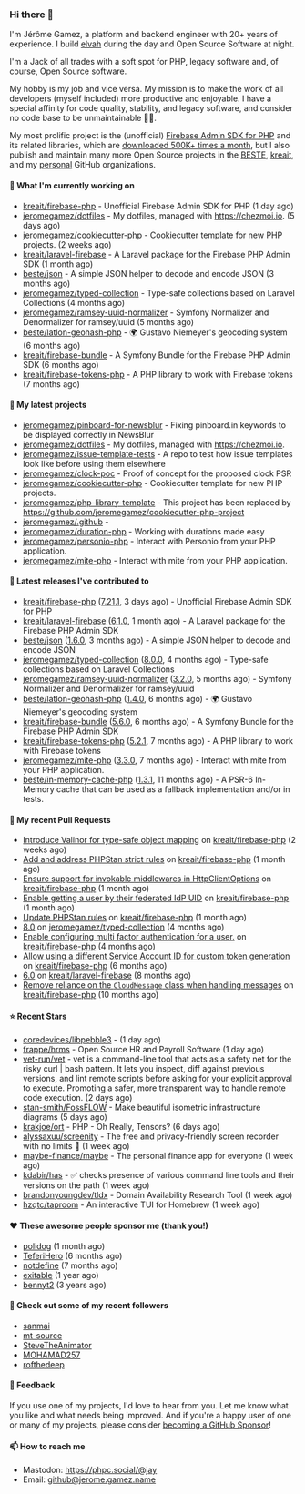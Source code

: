 ### Hi there 👋

I'm Jérôme Gamez, a platform and backend engineer with 20+ years of experience.
I build [elvah](https://www.elvah.de) during the day and Open Source Software
at night.

I'm a Jack of all trades with a soft spot for PHP, legacy software and,
of course, Open Source software.

My hobby is my job and vice versa. My mission is to make the work of all
developers (myself included) more productive and enjoyable.
I have a special affinity for code quality, stability, and legacy software,
and consider no code base to be unmaintainable 💪🏻.

My most prolific project is the (unofficial)
[Firebase Admin SDK for PHP](https://github.com/kreait/firebase-php) and its
related libraries, which are
[downloaded 500K+ times a month](https://packagist.org/packages/kreait/firebase-php/stats), but I also publish and maintain many more Open Source
projects in the [BESTE](https://github.com/beste),
[kreait](https://github.com/kreait), and my
[personal](https://github.com/jeromegamez) GitHub organizations.

#### 👷 What I'm currently working on

- [kreait/firebase-php](https://github.com/kreait/firebase-php) - Unofficial Firebase Admin SDK for PHP (1 day ago)
- [jeromegamez/dotfiles](https://github.com/jeromegamez/dotfiles) - My dotfiles, managed with https://chezmoi.io. (5 days ago)
- [jeromegamez/cookiecutter-php](https://github.com/jeromegamez/cookiecutter-php) - Cookiecutter template for new PHP projects. (2 weeks ago)
- [kreait/laravel-firebase](https://github.com/kreait/laravel-firebase) - A Laravel package for the Firebase PHP Admin SDK (1 month ago)
- [beste/json](https://github.com/beste/json) - A simple JSON helper to decode and encode JSON (3 months ago)
- [jeromegamez/typed-collection](https://github.com/jeromegamez/typed-collection) - Type-safe collections based on Laravel Collections (4 months ago)
- [jeromegamez/ramsey-uuid-normalizer](https://github.com/jeromegamez/ramsey-uuid-normalizer) - Symfony Normalizer and Denormalizer for ramsey/uuid (5 months ago)
- [beste/latlon-geohash-php](https://github.com/beste/latlon-geohash-php) - 🌍 Gustavo Niemeyer&#39;s geocoding system (6 months ago)
- [kreait/firebase-bundle](https://github.com/kreait/firebase-bundle) - A Symfony Bundle for the Firebase PHP Admin SDK (6 months ago)
- [kreait/firebase-tokens-php](https://github.com/kreait/firebase-tokens-php) - A PHP library to work with Firebase tokens (7 months ago)

#### 🌱 My latest projects

- [jeromegamez/pinboard-for-newsblur](https://github.com/jeromegamez/pinboard-for-newsblur) - Fixing pinboard.in keywords to be displayed correctly in NewsBlur
- [jeromegamez/dotfiles](https://github.com/jeromegamez/dotfiles) - My dotfiles, managed with https://chezmoi.io.
- [jeromegamez/issue-template-tests](https://github.com/jeromegamez/issue-template-tests) - A repo to test how issue templates look like before using them elsewhere
- [jeromegamez/clock-poc](https://github.com/jeromegamez/clock-poc) - Proof of concept for the proposed clock PSR
- [jeromegamez/cookiecutter-php](https://github.com/jeromegamez/cookiecutter-php) - Cookiecutter template for new PHP projects.
- [jeromegamez/php-library-template](https://github.com/jeromegamez/php-library-template) - This project has been replaced by https://github.com/jeromegamez/cookiecutter-php-project
- [jeromegamez/.github](https://github.com/jeromegamez/.github) - 
- [jeromegamez/duration-php](https://github.com/jeromegamez/duration-php) - Working with durations made easy
- [jeromegamez/personio-php](https://github.com/jeromegamez/personio-php) - Interact with Personio from your PHP application.
- [jeromegamez/mite-php](https://github.com/jeromegamez/mite-php) - Interact with mite from your PHP application.

#### 🔭 Latest releases I've contributed to

- [kreait/firebase-php](https://github.com/kreait/firebase-php) ([7.21.1](https://github.com/kreait/firebase-php/releases/tag/7.21.1), 3 days ago) - Unofficial Firebase Admin SDK for PHP
- [kreait/laravel-firebase](https://github.com/kreait/laravel-firebase) ([6.1.0](https://github.com/kreait/laravel-firebase/releases/tag/6.1.0), 1 month ago) - A Laravel package for the Firebase PHP Admin SDK
- [beste/json](https://github.com/beste/json) ([1.6.0](https://github.com/beste/json/releases/tag/1.6.0), 3 months ago) - A simple JSON helper to decode and encode JSON
- [jeromegamez/typed-collection](https://github.com/jeromegamez/typed-collection) ([8.0.0](https://github.com/jeromegamez/typed-collection/releases/tag/8.0.0), 4 months ago) - Type-safe collections based on Laravel Collections
- [jeromegamez/ramsey-uuid-normalizer](https://github.com/jeromegamez/ramsey-uuid-normalizer) ([3.2.0](https://github.com/jeromegamez/ramsey-uuid-normalizer/releases/tag/3.2.0), 5 months ago) - Symfony Normalizer and Denormalizer for ramsey/uuid
- [beste/latlon-geohash-php](https://github.com/beste/latlon-geohash-php) ([1.4.0](https://github.com/beste/latlon-geohash-php/releases/tag/1.4.0), 6 months ago) - 🌍 Gustavo Niemeyer&#39;s geocoding system
- [kreait/firebase-bundle](https://github.com/kreait/firebase-bundle) ([5.6.0](https://github.com/kreait/firebase-bundle/releases/tag/5.6.0), 6 months ago) - A Symfony Bundle for the Firebase PHP Admin SDK
- [kreait/firebase-tokens-php](https://github.com/kreait/firebase-tokens-php) ([5.2.1](https://github.com/kreait/firebase-tokens-php/releases/tag/5.2.1), 7 months ago) - A PHP library to work with Firebase tokens
- [jeromegamez/mite-php](https://github.com/jeromegamez/mite-php) ([3.3.0](https://github.com/jeromegamez/mite-php/releases/tag/3.3.0), 7 months ago) - Interact with mite from your PHP application.
- [beste/in-memory-cache-php](https://github.com/beste/in-memory-cache-php) ([1.3.1](https://github.com/beste/in-memory-cache-php/releases/tag/1.3.1), 11 months ago) - A PSR-6 In-Memory cache that can be used as a fallback implementation and/or in tests.

#### 🔨 My recent Pull Requests

- [Introduce Valinor for type-safe object mapping](https://github.com/kreait/firebase-php/pull/1009) on [kreait/firebase-php](https://github.com/kreait/firebase-php) (2 weeks ago)
- [Add and address PHPStan strict rules](https://github.com/kreait/firebase-php/pull/1006) on [kreait/firebase-php](https://github.com/kreait/firebase-php) (1 month ago)
- [Ensure support for invokable middlewares in HttpClientOptions](https://github.com/kreait/firebase-php/pull/1004) on [kreait/firebase-php](https://github.com/kreait/firebase-php) (1 month ago)
- [Enable getting a user by their federated IdP UID](https://github.com/kreait/firebase-php/pull/1003) on [kreait/firebase-php](https://github.com/kreait/firebase-php) (1 month ago)
- [Update PHPStan rules](https://github.com/kreait/firebase-php/pull/1002) on [kreait/firebase-php](https://github.com/kreait/firebase-php) (1 month ago)
- [8.0](https://github.com/jeromegamez/typed-collection/pull/28) on [jeromegamez/typed-collection](https://github.com/jeromegamez/typed-collection) (4 months ago)
- [Enable configuring multi factor authentication for a user.](https://github.com/kreait/firebase-php/pull/993) on [kreait/firebase-php](https://github.com/kreait/firebase-php) (4 months ago)
- [Allow using a different Service Account ID for custom token generation](https://github.com/kreait/firebase-php/pull/973) on [kreait/firebase-php](https://github.com/kreait/firebase-php) (6 months ago)
- [6.0](https://github.com/kreait/laravel-firebase/pull/237) on [kreait/laravel-firebase](https://github.com/kreait/laravel-firebase) (8 months ago)
- [Remove reliance on the `CloudMessage` class when handling messages](https://github.com/kreait/firebase-php/pull/934) on [kreait/firebase-php](https://github.com/kreait/firebase-php) (10 months ago)

#### ⭐ Recent Stars

- [coredevices/libpebble3](https://github.com/coredevices/libpebble3) -  (1 day ago)
- [frappe/hrms](https://github.com/frappe/hrms) - Open Source HR and Payroll Software (1 day ago)
- [vet-run/vet](https://github.com/vet-run/vet) - vet is a command-line tool that acts as a safety net for the risky curl | bash pattern. It lets you inspect, diff against previous versions, and lint remote scripts before asking for your explicit approval to execute. Promoting a safer, more transparent way to handle remote code execution. (2 days ago)
- [stan-smith/FossFLOW](https://github.com/stan-smith/FossFLOW) - Make beautiful isometric infrastructure diagrams (5 days ago)
- [krakjoe/ort](https://github.com/krakjoe/ort) - PHP - Oh Really, Tensors? (6 days ago)
- [alyssaxuu/screenity](https://github.com/alyssaxuu/screenity) - The free and privacy-friendly screen recorder with no limits 🎥 (1 week ago)
- [maybe-finance/maybe](https://github.com/maybe-finance/maybe) - The personal finance app for everyone (1 week ago)
- [kdabir/has](https://github.com/kdabir/has) - ✅ checks presence of various command line tools and their versions on the path  (1 week ago)
- [brandonyoungdev/tldx](https://github.com/brandonyoungdev/tldx) - Domain Availability Research Tool (1 week ago)
- [hzqtc/taproom](https://github.com/hzqtc/taproom) - An interactive TUI for Homebrew (1 week ago)

#### ❤️ These awesome people sponsor me (thank you!)

- [polidog](https://github.com/polidog) (1 month ago)
- [TeferiHero](https://github.com/TeferiHero) (6 months ago)
- [notdefine](https://github.com/notdefine) (7 months ago)
- [exitable](https://github.com/exitable) (1 year ago)
- [bennyt2](https://github.com/bennyt2) (3 years ago)

#### 👯 Check out some of my recent followers

- [sanmai](https://github.com/sanmai)
- [mt-source](https://github.com/mt-source)
- [SteveTheAnimator](https://github.com/SteveTheAnimator)
- [MOHAMAD257](https://github.com/MOHAMAD257)
- [rofthedeep](https://github.com/rofthedeep)

#### 💬 Feedback

If you use one of my projects, I'd love to hear from you. Let me know what you
like and what needs being improved. And if you're a happy user of one or
many of my projects, please consider
[becoming a GitHub Sponsor](https://github.com/sponsors/jeromegamez)!

#### 📫 How to reach me

- Mastodon: https://phpc.social/@jay
- Email: github@jerome.gamez.name
